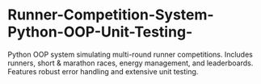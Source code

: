 # Runner-Competition-System-Python-OOP-Unit-Testing-
Python OOP system simulating multi-round runner competitions. Includes runners, short &amp; marathon races, energy management, and leaderboards. Features robust error handling and extensive unit testing.
